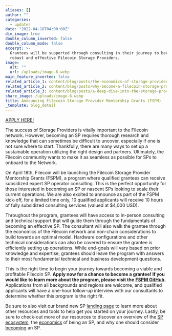 ```yaml
---
aliases: []
author: ""
categories:
  - updates
date: "2022-04-18T04:00:00Z"
dim_image: true
double_column_inverted: false
double_column_mode: false
excerpt: >-
  Grantees will be supported through consulting in their journey to become
  robust and effective Filecoin Storage Providers.
image:
  alt: ""
  url: /uploads/image-6.webp
main_feature_inverted: false
related_article_1: content/blog/posts/the-economics-of-storage-providers.en.md
related_article_2: content/blog/posts/why-become-a-filecoin-storage-provider.en.md
related_article_3: content/blog/posts/a-deep-dive-into-the-storage-provider-ecosystem.en.md
share_image: /uploads/image-6.webp
title: Announcing Filecoin Storage Provider Mentorship Grants (FSPM)
_template: blog_detail
---
```


[APPLY HERE!](https://factor8.typeform.com/fspm-sched?typeform-source=github.com)

The success of Storage Providers is vitally important to the Filecoin network. However, becoming an SP requires thorough research and knowledge that can sometimes be difficult to uncover, especially if one is not sure where to start. Thankfully, there are many ways to set up a sustainable operation utilizing the right design and partners. Ultimately, the Filecoin community wants to make it as seamless as possible for SPs to onboard to the Network.

On April 18th, Filecoin will be launching the Filecoin Storage Provider Mentorship Grants (FSPM), a program where qualified grantees can receive subsidized expert SP operator consulting. This is the perfect opportunity for those interested in becoming an SP or nascent SPs looking to scale their current operations. We are also excited to announce as part of the FSPM kick-off, for a limited time only, 10 qualified applicants will receive 10 hours of fully subsidized consulting services (valued at $4,000 USD).

Throughout the program, grantees will have access to in-person consulting and technical support that will guide them through the fundamentals of becoming an effective SP. The consultant will also walk the grantee through the economics of the Filecoin network and non-chain considerations to build towards an optimal model. Hardware configurations and other technical considerations can also be covered to ensure the grantee is efficiently setting up operations. While end-goals will vary based on prior knowledge and expertise, grantees should leave the program with answers to their most fundamental technical and business development questions.

This is the right time to begin your journey towards becoming a viable and profitable Filecoin SP. **Apply now for a chance to become a grantee! If you would like to learn more about the program, please visit the** [**FSPM GitHub**](https://github.com/filecoin-project/sp-mentorship-grants/blob/main/README.md)**.** Applications from all backgrounds and regions are welcome, and qualified applicants will have a one-hour follow-up interview with our consultants to determine whether this program is the right fit.

Be sure to also visit our brand new SP [landing page](https://sp.filecoin.io/) to learn more about other resources and tools to help get you started on your journey. Lastly, be sure to check-out more of our resources to discover an overview of the [SP ecosystem](https://filecoin.io/blog/posts/a-deep-dive-into-the-storage-provider-ecosystem/), the [economics](https://filecoin.io/blog/posts/the-economics-of-storage-providers/) of being an SP, and why one should consider [becoming](https://filecoin.io/blog/posts/why-become-a-filecoin-storage-provider/) an SP.
